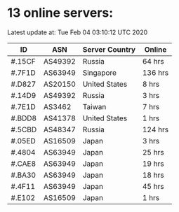 # 13 online servers:

Latest update at: Tue Feb 04 03:10:12 UTC 2020

| ID | ASN | Server Country | Online |
| -- | --- | -------------- | ------ |
| #.15CF | AS49392 | Russia | 64 hrs |
| #.7F1D | AS63949 | Singapore | 136 hrs |
| #.D827 | AS20150 | United States | 8 hrs |
| #.14D9 | AS49392 | Russia | 3 hrs |
| #.7E1D | AS3462 | Taiwan | 7 hrs |
| #.BDD8 | AS41378 | United States | 1 hrs |
| #.5CBD | AS48347 | Russia | 124 hrs |
| #.05ED | AS16509 | Japan | 3 hrs |
| #.4804 | AS63949 | Japan | 25 hrs |
| #.CAE8 | AS63949 | Japan | 19 hrs |
| #.BA30 | AS63949 | Japan | 18 hrs |
| #.4F11 | AS63949 | Japan | 45 hrs |
| #.E102 | AS16509 | Japan | 1 hrs |

